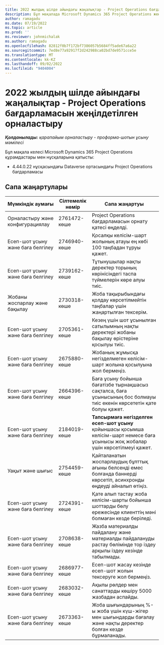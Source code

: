 ```yaml
---
title: 2022 жылдың шілде айындағы жаңалықтар - Project Operations бағдарламасын жеңілдетілген орналастыру
description: Бұл мақалада Microsoft Dynamics 365 Project Operations жеңілдетілген орналастыруының 2022 жылғы шілдеде шығарылған сапа жаңартулары туралы ақпарат берілген.
author: ramagadu
ms.date: 07/19/2022
ms.topic: article
ms.prod: ''
ms.reviewer: johnmichalak
ms.author: ramagadu
ms.openlocfilehash: 82812f0b7f172bf7386057b5684ff5ade67a6a22
ms.sourcegitcommit: 7ed8e77a92917f2d242988ca02bd7de9571cce5e
ms.translationtype: MT
ms.contentlocale: kk-KZ
ms.lasthandoff: 09/02/2022
ms.locfileid: "9404004"
---
```

# <a name="whats-new-july-2022---project-operations-lite-deployment"></a>2022 жылдың шілде айындағы жаңалықтар - Project Operations бағдарламасын жеңілдетілген орналастыру

_**Қолданылады:** қарапайым орналастыру - проформа-шотын ұсыну мәмілесі_

Бұл мақала келесі Microsoft Dynamics 365 Project Operations құрамдастары мен нұсқаларына қатысты:

- 4.44.0.22 нұсқасындағы Dataverse ортасындағы Project Operations бағдарламасы

## <a name="quality-updates"></a>Сапа жаңартулары

| Мүмкіндік аумағы | Сілтемелік нөмір | Сапа жаңартуы |
| --- | --- | --- |
| Орналастыру және конфигурациялау | 2761472-көше | Project Operations бағдарламасын орнату қатесі өңделді. |
| Есеп-шот ұсыну және баға белгілеу | 2746940-көше | Қосалқы келісім-шарт жолының атауы ең көбі 100 таңбадан тұруы қажет. |
| Есеп-шот ұсыну және баға белгілеу | 2739162-көше | Тұтынушылар нақты деректер торының көрінісіндегі таспа түймелерін көре алуы тиіс. |
| Жобаны жоспарлау және бақылау | 2730318-көше | Жоба тақырыбындағы қолдау көрсетілмейтін таңбалар үшін жаңартылған тексерім. |
| Есеп-шот ұсыну және баға белгілеу | 2705361-көше | Кезең үшін шот ұсынылған сатылымның нақты деректері жобаны бақылау өрістеріне қосылуы тиіс. |
| Есеп-шот ұсыну және баға белгілеу | 2675880-көше | Жобаның жұмысқа негізделмеген келісім-шарт жолына қосылуына жол бермеңіз. |
| Есеп-шот ұсыну және баға белгілеу | 2664396-көше | Баға ұсыну бойынша бағатізбе тырнақшасыз сақталса, баға ұсынысының бос болмауы тиіс екенін көрсететін қате болуы қажет. |
| Есеп-шот ұсыну және баға белгілеу | 2184019-көше | **Тапсырмаға негізделген есеп-шот ұсыну** қойыншасы қосымша келісім-шарт немесе баға ұсынысы жоқ жобалар үшін көрсетілмеуі қажет. |
| Уақыт және шығыс | 2754459-көше | Қайталанатын жоспарлаудың бұлттық ағыны белсенді емес болғанда баннерді көрсетіп, асинхронды өңдеуді айналып өтіңіз. |
| Есеп-шот ұсыну және баға белгілеу | 2724391-көше | Қате алып тастау жоба келісім-шарты бойынша шоттарды бөлу ережесінде клиенттің мәні болмаған кезде беріледі. |
| Есеп-шот ұсыну және баға белгілеу | 2708638-көше | Жазба материалды пайдалану және материалды пайдалануды растау бөлімінде тор іздеу арқылы іздеу кезінде табылмады.|
| Есеп-шот ұсыну және баға белгілеу | 2686977-көше | Есеп-шот жасау кезінде есеп-шот жолын тексеруге жол бермеңіз. |
| Есеп-шот ұсыну және баға белгілеу | 2683032-көше | Ақылы рөлдер мен санаттарды көшіру 5000 жазбадан аспайды.|
| Есеп-шот ұсыну және баға белгілеу | 2673363-көше | Жоба шығындарының %-ы жоба үшін күш-жігер мен шығындарды бағалау және нақты деректер болған кезде бұрмаланады. |
